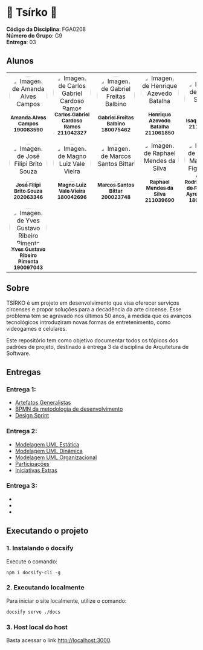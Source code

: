 # 🎪 Tsírko 🎪

**Código da Disciplina**: FGA0208<br>
**Número do Grupo**: G9<br>
**Entrega**: 03<br>

## Alunos

<center>
    <table style="width: 100%;">
        <tr>
            <td align="center">
                <a href="https://github.com/acamposs">
                    <img style="border-radius: 50%;" src="https://avatars.githubusercontent.com/u/129637817?v=4" width="100px;" alt="Imagem de Amanda Alves Campos"/>
                    <br />
                    <sub><b>Amanda Alves Campos</b></sub>
                    <br />
                </a>
                    <sub><b>190083590</b></sub>
                        <br />
            </td>
            <td align="center">
                <a href="https://github.com/TheCarlosRamos">
                    <img style="border-radius: 50%;" src="https://avatars.githubusercontent.com/u/116928666?v=4" width="100px;" alt="Imagem de Carlos Gabriel Cardoso Ramos"/>
                    <br />
                    <sub><b>Carlos Gabriel Cardoso Ramos</b></sub>
                    <br />
                </a>
                    <sub><b>211042327</b></sub>
                    <br />
            </td>
            <td align="center">
                <a href="https://github.com/gabrielfreitass1">
                    <img style="border-radius: 50%;" src="https://avatars.githubusercontent.com/u/56280085?v=4" width="100px;" alt="Imagem de Gabriel Freitas Balbino"/>
                    <br />
                    <sub><b>Gabriel Freitas Balbino</b></sub>
                    <br />
                </a>
                    <sub><b>180075462</b></sub>
                    <br />
            </td>
            <td align="center">
                <a href="https://github.com/HeBatalha">
                    <img style="border-radius: 50%;" src="https://avatars.githubusercontent.com/u/101186218?v=4" width="100px;" alt="Imagem de Henrique Azevedo Batalha"/>
                    <br />
                    <sub><b>Henrique Azevedo Batalha</b></sub>
                    <br />
                </a>
                    <sub><b>211061850</b></sub>
                    <br />
            </td>
            <td align="center">
                <a href="https://github.com/IsaqueSH">
                    <img style="border-radius: 50%;" src="https://avatars.githubusercontent.com/u/101431986?v=4" width="100px;" alt="Imagem de Isaque Santos"/>
                    <br />
                    <sub><b>Isaque Santos</b></sub>
                    <br />
                </a>
                    <sub><b>211061903</b></sub>
                    <br />
            </td>
            <td align="center">
                <a href="https://github.com/joaopedrodasilvarodrigues">
                    <img style="border-radius: 50%;" src="https://avatars.githubusercontent.com/u/100419740?v=4" width="100px;" alt="Imagem de João Pedro da Silva Rodrigues"/>
                    <br />
                    <sub><b>João Pedro da Silva Rodrigues</b></sub>
                    <br />
                </a>
                    <sub><b>211031074</b></sub>
                    <br />
            </td>
        </tr>
        <tr>
            <td align="center">
                <a href="https://github.com/JoseFilipi">
                    <img style="border-radius: 50%;" src="https://avatars.githubusercontent.com/u/88348501?v=4" width="100px;" alt="Imagem de José Filipi Brito Souza"/>
                    <br />
                    <sub><b>José Filipi Brito Souza</b></sub>
                    <br />
                </a>
                    <sub><b>202063346</b></sub>
                    <br />
            </td>
            <td align="center">
                <a href="https://github.com/magnluiz">
                    <img style="border-radius: 50%;" src="https://avatars.githubusercontent.com/u/55704216?v=4" width="100px;" alt="Imagem de Magno Luiz Vale Vieira"/>
                    <br />
                    <sub><b>Magno Luiz Vale Vieira</b></sub>
                    <br />
                </a>
                    <sub><b>180042696</b></sub>
                    <br />
            </td>
            <td align="center">
                <a href="https://github.com/Bittarx">
                    <img style="border-radius: 50%;" src="https://avatars.githubusercontent.com/u/71234052?v=4" width="100px;" alt="Imagem de Marcos Santos Bittar"/>
                    <br />
                    <sub><b>Marcos Santos Bittar</b></sub>
                    <br />
                </a>
                    <sub><b>200023748</b></sub>
                    <br />
            </td>
            <td align="center">
                <a href="https://github.com/Raphides">
                    <img style="border-radius: 50%;" src="https://avatars.githubusercontent.com/u/89037051?v=4" width="100px;" alt="Imagem de Raphael Mendes da Silva"/>
                    <br />
                    <sub><b>Raphael Mendes da Silva</b></sub>
                    <br />
                </a>
                    <sub><b>211039690</b></sub>
                    <br />
            </td>
            <td align="center">
                <a href="https://github.com/Rodrigomfab88">
                    <img style="border-radius: 50%;" src="https://avatars.githubusercontent.com/u/87432244?v=4" width="100px;" alt="Imagem de Rodrigo Mattos de Figueiredo Ayres Bezerra"/>
                    <br />
                    <sub><b>Rodrigo Mattos de Figueiredo Ayres Bezerra</b></sub>
                    <br />
                </a>
                    <sub><b>180108875</b></sub>
                    <br />
            </td>
            <td align="center">
                <a href="https://github.com/vini051">
                    <img style="border-radius: 50%;" src="https://avatars.githubusercontent.com/u/60819460?v=4" width="100px;" alt="Imagem de Vinícius Gabriel Rodrigues da Silva Brito"/>
                    <br />
                    <sub><b>Vinícius Gabriel Rodrigues da Silva Brito</b></sub>
                    <br />
                </a>
                    <sub><b>180028847</b></sub>
                    <br />
            </td>
        </tr>
        <tr>
            <td align="center">
                <a href="https://github.com/Yvestxt">
                    <img style="border-radius: 50%;" src="https://avatars.githubusercontent.com/u/73966483?v=4" width="100px;" alt="Imagem de Yves Gustavo Ribeiro Pimenta"/>
                    <br />
                    <sub><b>Yves Gustavo Ribeiro Pimenta</b></sub>
                    <br />
                </a>
                    <sub><b>190097043</b></sub>
                    <br />
            </td>
        </tr>
    </table>
</center>

## Sobre

TSÍRKO é um projeto em desenvolvimento que visa oferecer serviços circenses e propor soluções para a decadência da arte circense. Esse problema tem se agravado nos últimos 50 anos, à medida que os avanços tecnológicos introduziram novas formas de entretenimento, como videogames e celulares.

Este repositório tem como objetivo documentar todos os tópicos dos padrões de projeto, destinado à entrega 3 da disciplina de Arquitetura de Software.

## Entregas

### Entrega 1:

- [Artefatos Generalistas](https://unbarqdsw2024-2.github.io/2024.2_G9_Projeto_Entrega_01/#/Base/Artefatos-Generalistas/1.2.ArtefatosGeneralistas)
- [BPMN da metodologia de desenvolvimento](https://unbarqdsw2024-2.github.io/2024.2_G9_Projeto_Entrega_01/#/Base/1.3.ModelagemBPMN)
- [Design Sprint](https://unbarqdsw2024-2.github.io/2024.2_G9_Projeto_Entrega_01/#/Base/DesignSprint/README)

### Entrega 2:

- [Modelagem UML Estática](./Modelagem/2.1.ModelagemEstatica.md)
- [Modelagem UML Dinâmica](./Modelagem/2.2.ModelagemDinamica.md)
- [Modelagem UML Organizacional](./Modelagem/2.3.ModelagemOrganizacionalCasosDeUso.md)
- [Participações](./Modelagem/2.4.ParticipacoesModelagem.md)
- [Iniciativas Extras](./Modelagem/2.5.IniciativasExtras.md)

### Entrega 3:

-
-
-

## Executando o projeto

### 1. Instalando o docsify

Execute o comando:

```shell
npm i docsify-cli -g
```

### 2. Executando localmente

Para iniciar o site localmente, utilize o comando:

```shell
docsify serve ./docs
```

### 3. Host local do host

Basta acessar o link [http://localhost:3000](http://localhost:3000).
